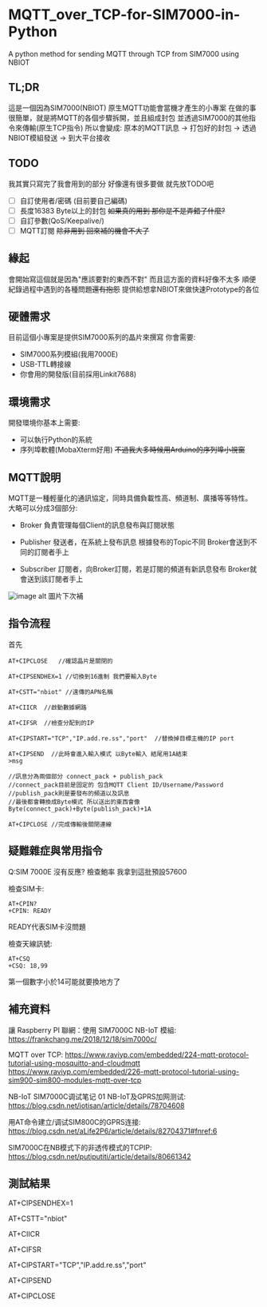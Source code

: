 # MQTT_over_TCP-for-SIM7000-in-Python
A python method for sending MQTT through TCP from SIM7000 using NBIOT


## TL;DR
這是一個因為SIM7000(NBIOT) 原生MQTT功能會當機才產生的小專案
在做的事很簡單，就是將MQTT的各個步驟拆開，並且組成封包
並透過SIM7000的其他指令來傳輸(原生TCP指令)
所以會變成:
原本的MQTT訊息 -> 打包好的封包 -> 透過NBIOT模組發送 -> 到大平台接收

## TODO
我其實只寫完了我會用到的部分
好像還有很多要做
就先放TODO吧
- [ ] 自訂使用者/密碼 (目前要自己編碼)
- [ ] 長度16383 Byte以上的封包 ~~如果真的用到 那你是不是弄錯了什麼?~~
- [ ] 自訂參數(QoS/Keepalive/)
- [ ] MQTT訂閱
~~除非用到 回來補的機會不大了~~

## 緣起
會開始寫這個就是因為"應該要對的東西不對" 
而且這方面的資料好像不太多
順便紀錄過程中遇到的各種問題~~還有抱怨~~
提供給想拿NBIOT來做快速Prototype的各位


## 硬體需求

目前這個小專案是提供SIM7000系列的晶片來撰寫
你會需要:

- SIM7000系列模組(我用7000E)
- USB-TTL轉接線
- 你會用的開發版(目前採用Linkit7688)


## 環境需求

開發環境你基本上需要:
- 可以執行Python的系統
- 序列埠軟體(MobaXterm好用)
~~不過我大多時候用Arduino的序列埠小視窗~~


## MQTT說明
MQTT是一種輕量化的通訊協定，同時具備負載性高、頻道制、廣播等等特性。
大略可以分成3個部分:

- Broker
負責管理每個Client的訊息發布與訂閱狀態

- Publisher
發送者，在系統上發布訊息
根據發布的Topic不同 Broker會送到不同的訂閱者手上

- Subscriber 
訂閱者，向Broker訂閱，若是訂閱的頻道有新訊息發布
Broker就會送到該訂閱者手上

![image alt](https:// "title") 圖片下次補

## 指令流程

首先
```
AT+CIPCLOSE   //確認晶片是關閉的

AT+CIPSENDHEX=1 //切換到16進制 我們要輸入Byte

AT+CSTT="nbiot" //遠傳的APN名稱

AT+CIICR  //啟動數據網路

AT+CIFSR  //檢查分配到的IP

AT+CIPSTART="TCP","IP.add.re.ss","port"  //替換掉目標主機的IP port

AT+CIPSEND  //此時會進入輸入模式 以Byte輸入 結尾用1A結束
>msg

//訊息分為兩個部分 connect_pack + publish_pack
//connect_pack目前是固定的 包含MQTT Client ID/Username/Password
//publish_pack則是要發布的頻道以及訊息
//最後都會轉換成Byte模式 所以送出的東西會像 Byte(connect_pack)+Byte(publish_pack)+1A

AT+CIPCLOSE //完成傳輸後關閉連線
```

## 疑難雜症與常用指令

Q:SIM 7000E 沒有反應?
檢查鮑率 我拿到這批預設57600 

檢查SIM卡:
```
AT+CPIN?
+CPIN: READY 
```
READY代表SIM卡沒問題

檢查天線訊號:
```
AT+CSQ
+CSQ: 18,99
```
第一個數字小於14可能就要換地方了



## 補充資料
讓 Raspberry PI 聯網：使用 SIM7000C NB-IoT 模組:
https://frankchang.me/2018/12/18/sim7000c/

MQTT over TCP:
https://www.raviyp.com/embedded/224-mqtt-protocol-tutorial-using-mosquitto-and-cloudmqtt
https://www.raviyp.com/embedded/226-mqtt-protocol-tutorial-using-sim900-sim800-modules-mqtt-over-tcp

NB-IoT SIM7000C调试笔记 01 NB-IoT及GPRS加网测试:
https://blog.csdn.net/iotisan/article/details/78704608

用AT命令建立/调试SIM800C的GPRS连接:
https://blog.csdn.net/aLife2P6/article/details/82704371#fnref:6

SIM7000C在NB模式下的非透传模式的TCPIP:
https://blog.csdn.net/putiputiti/article/details/80661342

## 測試結果
AT+CIPSENDHEX=1

AT+CSTT="nbiot"

AT+CIICR

AT+CIFSR

AT+CIPSTART="TCP","IP.add.re.ss","port"

AT+CIPSEND

AT+CIPCLOSE
